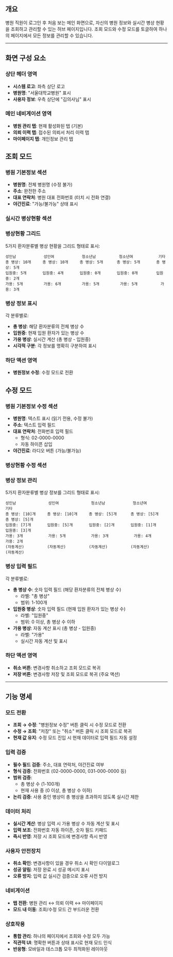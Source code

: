 ## 개요

병원 직원이 로그인 후 처음 보는 메인 화면으로, 자신의 병원 정보와 실시간 병상 현황을 조회하고 관리할 수 있는 허브 페이지입니다. 조회 모드와 수정 모드를 토글하여 하나의 페이지에서 모든 정보를 관리할 수 있습니다.

---

## 화면 구성 요소

### 상단 헤더 영역

- **시스템 로고**: 좌측 상단 로고
- **병원명**: "서울대학교병원" 표시
- **사용자 정보**: 우측 상단에 "김의사님" 표시

### 메인 네비게이션 영역

- **병원 관리 탭**: 현재 활성화된 탭 (기본)
- **의뢰 이력 탭**: 접수된 의뢰서 처리 이력 탭
- **마이페이지 탭**: 개인정보 관리 탭

## 조회 모드

### 병원 기본정보 섹션

- **병원명**: 전체 병원명 (수정 불가)
- **주소**: 완전한 주소
- **대표 연락처**: 병원 대표 전화번호 (터치 시 전화 연결)
- **야간진료**: "가능/불가능" 상태 표시

### 실시간 병상현황 섹션

### 병상현황 그리드

5가지 환자분류별 병상 현황을 그리드 형태로 표시:

```
성인남            성인여            청소년남          청소년여           기타
총 병상: 10개     총 병상: 10개     총 병상: 5개      총 병상: 5개       총 병상: 5개
입원중: 5개       입원중: 4개       입원중: 0개       입원중: 0개        입원중: 2개
가용: 5개         가용: 6개         가용: 5개         가용: 5개          가용: 3개
```

### 병상 정보 표시

각 분류별로:
- **총 병상**: 해당 환자분류의 전체 병상 수
- **입원중**: 현재 입원 환자가 있는 병상 수  
- **가용 병상**: 실시간 계산 (총 병상 - 입원중)
- **시각적 구분**: 각 정보를 명확히 구분하여 표시

### 하단 액션 영역

- **병원정보 수정**: 수정 모드로 전환

## 수정 모드

### 병원 기본정보 수정 섹션

- **병원명**: 텍스트 표시 (읽기 전용, 수정 불가)
- **주소**: 텍스트 입력 필드
- **대표 연락처**: 전화번호 입력 필드
  - 형식: 02-0000-0000
  - 자동 하이픈 삽입
- **야간진료**: 라디오 버튼 (가능/불가능)

### 병상현황 수정 섹션

### 병상 정보 관리

5가지 환자분류별 병상 정보를 그리드 형태로 표시:

```
성인남              성인여              청소년남            청소년여             기타
총 병상: [10]개     총 병상: [10]개     총 병상: [5]개      총 병상: [5]개       총 병상: [5]개
입원중: [7]개       입원중: [5]개       입원중: [2]개       입원중: [1]개        입원중: [3]개  
가용: 3개           가용: 5개           가용: 3개           가용: 4개            가용: 2개
(자동계산)          (자동계산)          (자동계산)          (자동계산)           (자동계산)
```

### 병상 입력 필드

각 분류별로:
- **총 병상 수**: 숫자 입력 필드 (해당 환자분류의 전체 병상 수)
  - 라벨: "총 병상"
  - 범위: 1-100개
- **입원중 병상**: 숫자 입력 필드 (현재 입원 환자가 있는 병상 수)
  - 라벨: "입원중"  
  - 범위: 0 이상, 총 병상 수 이하
- **가용 병상**: 자동 계산 표시 (총 병상 - 입원중)
  - 라벨: "가용"
  - 실시간 자동 계산 및 표시

### 하단 액션 영역

- **취소 버튼**: 변경사항 취소하고 조회 모드로 복귀
- **저장 버튼**: 변경사항 저장 및 조회 모드로 복귀 (주요 액션)

---

## 기능 명세

### 모드 전환

- **조회 → 수정**: "병원정보 수정" 버튼 클릭 시 수정 모드로 전환
- **수정 → 조회**: "저장" 또는 "취소" 버튼 클릭 시 조회 모드로 복귀
- **현재 값 유지**: 수정 모드 진입 시 현재 데이터로 입력 필드 자동 설정

### 입력 검증

- **필수 필드 검증**: 주소, 대표 연락처, 야간진료 여부
- **형식 검증**: 전화번호 (02-0000-0000, 031-000-0000 등)
- **범위 검증**: 
  - 총 병상 수 (1-100개)
  - 현재 사용 중 (0 이상, 총 병상 수 이하)
- **논리 검증**: 사용 중인 병상이 총 병상을 초과하지 않도록 실시간 제한

### 데이터 처리

- **실시간 계산**: 병상 입력 시 가용 병상 수 자동 계산 및 표시
- **입력 보조**: 전화번호 자동 하이픈, 숫자 필드 키패드
- **즉시 반영**: 저장 시 조회 모드에 변경사항 즉시 반영

### 사용자 안전장치

- **취소 확인**: 변경사항이 있을 경우 취소 시 확인 다이얼로그
- **성공 알림**: 저장 완료 시 성공 메시지 표시
- **오류 방지**: 입력 값 실시간 검증으로 오류 사전 방지

### 네비게이션

- **탭 전환**: 병원 관리 ↔ 의뢰 이력 ↔ 마이페이지
- **모드 내 이동**: 조회/수정 모드 간 부드러운 전환

### 상호작용

- **통합 관리**: 하나의 페이지에서 조회와 수정 모두 가능
- **직관적 UI**: 명확한 버튼과 상태 표시로 현재 모드 인식
- **반응형**: 모바일과 데스크톱 모두 최적화된 레이아웃
